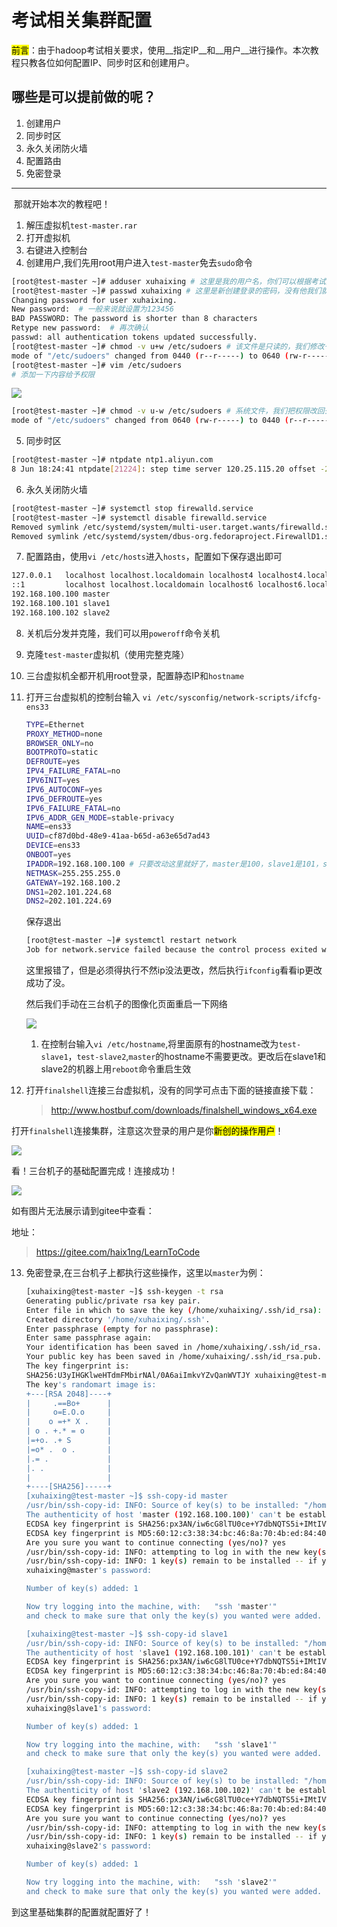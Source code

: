 # 考试相关集群配置

<mark>前言</mark>：由于hadoop考试相关要求，使用__指定IP__和__用户__进行操作。本次教程只教各位如何配置IP、同步时区和创建用户。

## 哪些是可以提前做的呢？

1. 创建用户
2. 同步时区
3. 永久关闭防火墙
4. 配置路由
5. 免密登录

<hr />

​	那就开始本次的教程吧！

1. 解压虚拟机`test-master.rar`
2. 打开虚拟机
3. 右键进入控制台
4. 创建用户,我们先用root用户进入`test-master`免去`sudo`命令

```bash
[root@test-master ~]# adduser xuhaixing # 这里是我的用户名，你们可以根据考试要求改成合适的用户名
[root@test-master ~]# passwd xuhaixing # 这里是新创建登录的密码，没有他我们就没办法实验
Changing password for user xuhaixing.
New password:  # 一般来说就设置为123456
BAD PASSWORD: The password is shorter than 8 characters
Retype new password:  # 再次确认
passwd: all authentication tokens updated successfully.
[root@test-master ~]# chmod -v u+w /etc/sudoers # 该文件是只读的，我们修改一下权限
mode of "/etc/sudoers" changed from 0440 (r--r-----) to 0640 (rw-r-----)
[root@test-master ~]# vim /etc/sudoers
# 添加一下内容给予权限
```

![](../images/58.png)

```bash
[root@test-master ~]# chmod -v u-w /etc/sudoers # 系统文件，我们把权限改回去
mode of "/etc/sudoers" changed from 0640 (rw-r-----) to 0440 (r--r-----)
```



5. 同步时区

```bash
[root@test-master ~]# ntpdate ntp1.aliyun.com
8 Jun 18:24:41 ntpdate[21224]: step time server 120.25.115.20 offset -28812.747421 sec
```

6. 永久关闭防火墙

```bash
[root@test-master ~]# systemctl stop firewalld.service 
[root@test-master ~]# systemctl disable firewalld.service 
Removed symlink /etc/systemd/system/multi-user.target.wants/firewalld.service.
Removed symlink /etc/systemd/system/dbus-org.fedoraproject.FirewallD1.service.
```

7. 配置路由，使用`vi /etc/hosts`进入`hosts`，配置如下保存退出即可

```bash
127.0.0.1   localhost localhost.localdomain localhost4 localhost4.localdomain4
::1         localhost localhost.localdomain localhost6 localhost6.localdomain6
192.168.100.100 master
192.168.100.101 slave1
192.168.100.102 slave2
```

8. 关机后分发并克隆，我们可以用`poweroff`命令关机

9. 克隆`test-master`虚拟机（使用完整克隆）

10. 三台虚拟机全都开机用root登录，配置静态IP和`hostname`

11. 打开三台虚拟机的控制台输入 `vi /etc/sysconfig/network-scripts/ifcfg-ens33`

    ```sh
    TYPE=Ethernet
    PROXY_METHOD=none
    BROWSER_ONLY=no
    BOOTPROTO=static
    DEFROUTE=yes
    IPV4_FAILURE_FATAL=no
    IPV6INIT=yes
    IPV6_AUTOCONF=yes
    IPV6_DEFROUTE=yes
    IPV6_FAILURE_FATAL=no
    IPV6_ADDR_GEN_MODE=stable-privacy
    NAME=ens33
    UUID=cf87d0bd-48e9-41aa-b65d-a63e65d7ad43
    DEVICE=ens33
    ONBOOT=yes
    IPADDR=192.168.100.100 # 只要改动这里就好了，master是100，slave1是101，slave2是102
    NETMASK=255.255.255.0
    GATEWAY=192.168.100.2
    DNS1=202.101.224.68
    DNS2=202.101.224.69
    ```

    保存退出

    ```bash
    [root@test-master ~]# systemctl restart network
    Job for network.service failed because the control process exited with error code. See "systemctl status network.service" and "journalctl -xe" for details.
    ```

    这里报错了，但是必须得执行不然ip没法更改，然后执行`ifconfig`看看ip更改成功了没。

    然后我们手动在三台机子的图像化页面重启一下网络

    ![](../images/55.png)

    

    1. 在控制台输入`vi /etc/hostname`,将里面原有的hostname改为`test-slave1`，`test-slave2`,`master`的hostname不需要更改。更改后在slave1和slave2的机器上用`reboot`命令重启生效

12. 打开`finalshell`连接三台虚拟机，没有的同学可点击下面的链接直接下载：

    > http://www.hostbuf.com/downloads/finalshell_windows_x64.exe

打开`finalshell`连接集群，注意这次登录的用户是你<mark>新创的操作用户</mark>！

![](../images/56.png)

看！三台机子的基础配置完成！连接成功！

![](../images/57.png)

如有图片无法展示请到gitee中查看：

地址：

> https://gitee.com/haix1ng/LearnToCode

13. 免密登录,在三台机子上都执行这些操作，这里以`master`为例：

    ```bash
    [xuhaixing@test-master ~]$ ssh-keygen -t rsa
    Generating public/private rsa key pair.
    Enter file in which to save the key (/home/xuhaixing/.ssh/id_rsa): 
    Created directory '/home/xuhaixing/.ssh'.
    Enter passphrase (empty for no passphrase): 
    Enter same passphrase again: 
    Your identification has been saved in /home/xuhaixing/.ssh/id_rsa.
    Your public key has been saved in /home/xuhaixing/.ssh/id_rsa.pub.
    The key fingerprint is:
    SHA256:U3yIHGKlweHTdmFMbirNAl/0A6aiImkvYZvQanWVTJY xuhaixing@test-master
    The key's randomart image is:
    +---[RSA 2048]----+
    |     .==Bo+      |
    |     o=E.O.o     |
    |    o =+* X .    |
    | o . +.* = o     |
    |=+o. .+ S        |
    |=o* .  o .       |
    |.= .             |
    |. .              |
    |                 |
    +----[SHA256]-----+
    [xuhaixing@test-master ~]$ ssh-copy-id master
    /usr/bin/ssh-copy-id: INFO: Source of key(s) to be installed: "/home/xuhaixing/.ssh/id_rsa.pub"
    The authenticity of host 'master (192.168.100.100)' can't be established.
    ECDSA key fingerprint is SHA256:px3AN/iw6cG8lTU0ce+Y7dbNQTS5i+IMtIVW1TX+Zww.
    ECDSA key fingerprint is MD5:60:12:c3:38:34:bc:46:8a:70:4b:ed:84:40:a6:50:89.
    Are you sure you want to continue connecting (yes/no)? yes
    /usr/bin/ssh-copy-id: INFO: attempting to log in with the new key(s), to filter out any that are already installed
    /usr/bin/ssh-copy-id: INFO: 1 key(s) remain to be installed -- if you are prompted now it is to install the new keys
    xuhaixing@master's password: 
    
    Number of key(s) added: 1
    
    Now try logging into the machine, with:   "ssh 'master'"
    and check to make sure that only the key(s) you wanted were added.
    
    [xuhaixing@test-master ~]$ ssh-copy-id slave1
    /usr/bin/ssh-copy-id: INFO: Source of key(s) to be installed: "/home/xuhaixing/.ssh/id_rsa.pub"
    The authenticity of host 'slave1 (192.168.100.101)' can't be established.
    ECDSA key fingerprint is SHA256:px3AN/iw6cG8lTU0ce+Y7dbNQTS5i+IMtIVW1TX+Zww.
    ECDSA key fingerprint is MD5:60:12:c3:38:34:bc:46:8a:70:4b:ed:84:40:a6:50:89.
    Are you sure you want to continue connecting (yes/no)? yes
    /usr/bin/ssh-copy-id: INFO: attempting to log in with the new key(s), to filter out any that are already installed
    /usr/bin/ssh-copy-id: INFO: 1 key(s) remain to be installed -- if you are prompted now it is to install the new keys
    xuhaixing@slave1's password: 
    
    Number of key(s) added: 1
    
    Now try logging into the machine, with:   "ssh 'slave1'"
    and check to make sure that only the key(s) you wanted were added.
    
    [xuhaixing@test-master ~]$ ssh-copy-id slave2
    /usr/bin/ssh-copy-id: INFO: Source of key(s) to be installed: "/home/xuhaixing/.ssh/id_rsa.pub"
    The authenticity of host 'slave2 (192.168.100.102)' can't be established.
    ECDSA key fingerprint is SHA256:px3AN/iw6cG8lTU0ce+Y7dbNQTS5i+IMtIVW1TX+Zww.
    ECDSA key fingerprint is MD5:60:12:c3:38:34:bc:46:8a:70:4b:ed:84:40:a6:50:89.
    Are you sure you want to continue connecting (yes/no)? yes
    /usr/bin/ssh-copy-id: INFO: attempting to log in with the new key(s), to filter out any that are already installed
    /usr/bin/ssh-copy-id: INFO: 1 key(s) remain to be installed -- if you are prompted now it is to install the new keys
    xuhaixing@slave2's password: 
    
    Number of key(s) added: 1
    
    Now try logging into the machine, with:   "ssh 'slave2'"
    and check to make sure that only the key(s) you wanted were added.
    ```

到这里基础集群的配置就配置好了！

